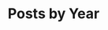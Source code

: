 ---
title: "Posts by Year"
permalink: /year-archive/
layout: posts
author_profile: true
sidebar:
  nav: "side_menu"
---